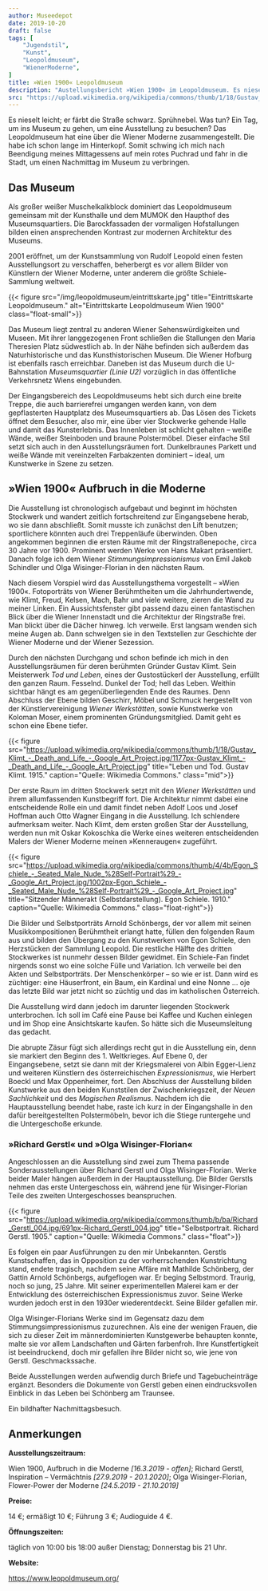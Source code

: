 ```yaml
---
author: Museedepot
date: 2019-10-20
draft: false
tags: [
    "Jugendstil",
    "Kunst",    
    "Leopoldmuseum",
    "WienerModerne",
]
title: »Wien 1900« Leopoldmuseum
description: "Austellungsbericht »Wien 1900« im Leopoldmuseum. Es nieselt leicht; er färbt die Straße schwarz. Sprühnebel. Was tun? Ein Tag, um ins Museum zu gehen, um eine Ausstellung zu besuchen? Das Leopoldmuseum hat eine über die Wiener Moderne zusammengestellt. Die habe ich schon lange im Hinterkopf."
src: "https://upload.wikimedia.org/wikipedia/commons/thumb/1/18/Gustav_Klimt_-_Death_and_Life_-_Google_Art_Project.jpg/1177px-Gustav_Klimt_-_Death_and_Life_-_Google_Art_Project.jpg#mid"
---
```


Es nieselt leicht; er färbt die Straße schwarz. Sprühnebel. Was tun? Ein Tag, um ins Museum zu gehen, um eine Ausstellung zu besuchen? Das Leopoldmuseum hat eine über die Wiener Moderne zusammengestellt. Die habe ich schon lange im Hinterkopf. Somit schwing ich mich nach Beendigung meines Mittagessens auf mein rotes Puchrad und fahr in die Stadt, um einen Nachmittag im Museum zu verbringen.

<!--more--> 

## Das Museum

Als großer weißer Muschelkalkblock dominiert das Leopoldmuseum gemeinsam mit der Kunsthalle und dem MUMOK den Haupthof des Museumsquartiers. Die Barockfassaden der vormaligen Hofstallungen bilden einen ansprechenden Kontrast zur modernen Architektur des Museums. 

2001 eröffnet, um der Kunstsammlung von Rudolf Leopold einen festen Ausstellungsort zu verschaffen, beherbergt es vor allem Bilder von Künstlern der Wiener Moderne, unter anderem die größte Schiele-Sammlung weltweit.

{{< figure src="/img/leopoldmuseum/eintrittskarte.jpg" title="Eintrittskarte Leopoldmuseum." alt="Eintrittskarte Leopoldmuseum Wien 1900" class="float-small">}}

Das Museum liegt zentral zu anderen Wiener Sehenswürdigkeiten und Museen. Mit ihrer langgezogenen Front schließen die Stallungen den Maria Theresien Platz südwestlich ab. In der Nähe befinden sich außerdem das Naturhistorische und das Kunsthistorischen Museum. Die Wiener Hofburg ist ebenfalls rasch erreichbar. Daneben ist das Museum durch die U-Bahnstation _Museumsquartier (Linie U2)_ vorzüglich in das öffentliche Verkehrsnetz Wiens eingebunden.

Der Eingangsbereich des Leopoldmuseums hebt sich durch eine breite Treppe, die auch barrierefrei umgangen werden kann, von dem gepflasterten Hauptplatz des Museumsquartiers ab. Das Lösen des Tickets öffnet dem Besucher, also mir, eine über vier Stockwerke gehende Halle und damit das Kunsterlebnis. Das Innenleben ist schlicht gehalten – weiße Wände, weißer Steinboden und braune Polstermöbel. Dieser einfache Stil setzt sich auch in den Ausstellungsräumen fort. Dunkelbraunes Parkett und weiße Wände mit vereinzelten Farbakzenten dominiert – ideal, um Kunstwerke in Szene zu setzen.

## »Wien 1900« Aufbruch in die Moderne

Die Ausstellung ist chronologisch aufgebaut und beginnt im höchsten Stockwerk und wandert zeitlich fortschreitend zur Eingangsebene herab, wo sie dann abschließt. Somit musste ich zunächst den Lift benutzen; sportlichere könnten auch drei Treppenläufe überwinden. Oben angekommen beginnen die ersten Räume mit der Ringstraßenepoche, circa 30 Jahre vor 1900. Prominent werden Werke von Hans Makart präsentiert. Danach folge ich dem Wiener _Stimmungsimpressionismus_ von Emil Jakob Schindler und Olga Wisinger-Florian in den nächsten Raum. 

Nach diesem Vorspiel wird das Ausstellungsthema vorgestellt – »Wien 1900«. Fotoporträts von Wiener Berühmtheiten um die Jahrhundertwende, wie Klimt, Freud, Kelsen, Mach, Bahr und viele weitere, zieren die Wand zu meiner Linken. Ein Aussichtsfenster gibt passend dazu einen fantastischen Blick über die Wiener Innenstadt und die Architektur der Ringstraße frei. Man blickt über die Dächer hinweg. Ich verweile. Erst langsam wenden sich meine Augen ab. Dann schwelgen sie in den Textstellen zur Geschichte der Wiener Moderne und der Wiener Sezession.

Durch den nächsten Durchgang und schon befinde ich mich in den Ausstellungsräumen für deren berühmten Gründer Gustav Klimt. Sein Meisterwerk _Tod und Leben_, eines der Gustostückerl der Ausstellung, erfüllt den ganzen Raum. Fesselnd. Dunkel der Tod; hell das Leben. Weithin sichtbar hängt es am gegenüberliegenden Ende des Raumes. Denn Abschluss der Ebene bilden Geschirr, Möbel und Schmuck hergestellt von der Künstlervereinigung _Wiener Werkstätten_, sowie Kunstwerke von Koloman Moser, einem prominenten Gründungsmitglied. Damit geht es schon eine Ebene tiefer.

{{< figure src="https://upload.wikimedia.org/wikipedia/commons/thumb/1/18/Gustav_Klimt_-_Death_and_Life_-_Google_Art_Project.jpg/1177px-Gustav_Klimt_-_Death_and_Life_-_Google_Art_Project.jpg" title="Leben und Tod. Gustav Klimt. 1915." caption="Quelle: Wikimedia Commons." class="mid">}}

Der erste Raum im dritten Stockwerk setzt mit den _Wiener Werkstätten_ und ihrem allumfassenden Kunstbegriff fort. Die Architektur nimmt dabei eine entscheidende Rolle ein und damit findet neben Adolf Loos und Josef Hoffman auch Otto Wagner Eingang in die Ausstellung. Ich schlendere aufmerksam weiter. Nach Klimt, dem ersten großen Star der Ausstellung, werden nun mit Oskar Kokoschka die Werke eines weiteren entscheidenden Malers der Wiener Moderne meinen »Kenneraugen« zugeführt. 

{{< figure src="https://upload.wikimedia.org/wikipedia/commons/thumb/4/4b/Egon_Schiele_-_Seated_Male_Nude_%28Self-Portrait%29_-_Google_Art_Project.jpg/1002px-Egon_Schiele_-_Seated_Male_Nude_%28Self-Portrait%29_-_Google_Art_Project.jpg" title="Sitzender Männerakt (Selbstdarstellung). Egon Schiele. 1910." caption="Quelle: Wikimedia Commons." class="float-right">}}

Die Bilder und Selbstporträts Arnold Schönbergs, der vor allem mit seinen Musikkompositionen Berühmtheit erlangt hatte, füllen den folgenden Raum aus und bilden den Übergang zu den Kunstwerken von Egon Schiele, den Herzstücken der Sammlung Leopold. Die restliche Hälfte des dritten Stockwerkes ist nunmehr dessen Bilder gewidmet. Ein Schiele-Fan findet nirgends sonst wo eine solche Fülle und Variation. Ich verweile bei den Akten und Selbstporträts. Der Menschenkörper – so wie er ist. Dann wird es züchtiger: eine Häuserfront, ein Baum, ein Kardinal und eine Nonne … oje das letzte Bild war jetzt nicht so züchtig und das im katholischen Österreich.

Die Ausstellung wird dann jedoch im darunter liegenden Stockwerk unterbrochen. Ich soll im Café eine Pause bei Kaffee und Kuchen einlegen und im Shop eine Ansichtskarte kaufen. So hätte sich die Museumsleitung das gedacht.

Die abrupte Zäsur fügt sich allerdings recht gut in die Ausstellung ein, denn sie markiert den Beginn des 1. Weltkrieges. Auf Ebene 0, der Eingangsebene, setzt sie dann mit der Kriegsmalerei von Albin Egger-Lienz und weiteren Künstlern des österreichischen _Expressionismus_, wie Herbert Boeckl und Max Oppenheimer, fort. Den Abschluss der Ausstellung bilden Kunstwerke aus den beiden Kunststilen der Zwischenkriegszeit, der _Neuen Sachlichkeit_ und des _Magischen Realismus_. Nachdem ich die Hauptausstellung beendet habe, raste ich kurz in der Eingangshalle in den dafür bereitgestellten Polstermöbeln, bevor ich die Stiege runtergehe und die Untergeschoße erkunde.

### »Richard Gerstl« und »Olga Wisinger-Florian«

Angeschlossen an die Ausstellung sind zwei zum Thema passende Sonderausstellungen über Richard Gerstl und Olga Wisinger-Florian. Werke beider Maler hängen außerdem in der Hauptausstellung. Die Bilder Gerstls nehmen das erste Untergeschoss ein, während jene für Wisinger-Florian Teile des zweiten Untergeschosses beanspruchen. 

{{< figure src="https://upload.wikimedia.org/wikipedia/commons/thumb/b/ba/Richard_Gerstl_004.jpg/691px-Richard_Gerstl_004.jpg" title="Selbstportrait. Richard Gerstl. 1905." caption="Quelle: Wikimedia Commons." class="float">}}

Es folgen ein paar Ausführungen zu den mir Unbekannten. Gerstls Kunstschaffen, das in Opposition zu der vorherrschenden Kunstrichtung stand, endete tragisch, nachdem seine Affäre mit Mathilde Schönberg, der Gattin Arnold Schönbergs, aufgeflogen war. Er beging Selbstmord. Traurig, noch so jung, 25 Jahre. Mit seiner experimentellen Malerei kam er der Entwicklung des österreichischen Expressionismus zuvor. Seine Werke wurden jedoch erst in den 1930er wiederentdeckt. Seine Bilder gefallen mir. 

Olga Wisinger-Florians Werke sind im Gegensatz dazu dem Stimmungsimpressionismus zuzurechnen. Als eine der wenigen Frauen, die sich zu dieser Zeit im männerdominierten Kunstgewerbe behaupten konnte, malte sie vor allem Landschaften und Gärten farbenfroh. Ihre Kunstfertigkeit ist beeindruckend, doch mir gefallen ihre Bilder nicht so, wie jene von Gerstl. Geschmackssache. 

Beide Ausstellungen werden aufwendig durch Briefe und Tagebucheinträge ergänzt. Besonders die Dokumente von Gerstl geben einen eindrucksvollen Einblick in das Leben bei Schönberg am Traunsee.

Ein bildhafter Nachmittagsbesuch.

## Anmerkungen

__Ausstellungszeitraum:__ 

Wien 1900, Aufbruch in die Moderne _[16.3.2019 - offen]_; Richard Gerstl, Inspiration – Vermächtnis _[27.9.2019 - 20.1.2020]_; Olga Wisinger-Florian, Flower-Power der Moderne _[24.5.2019 - 21.10.2019]_

__Preise:__ 

14 €; ermäßigt 10 €; Führung 3 €; Audioguide 4 €.

__Öffnungszeiten:__ 

täglich von 10:00 bis 18:00 außer Dienstag; Donnerstag bis 21 Uhr.

__Website:__ 

https://www.leopoldmuseum.org/